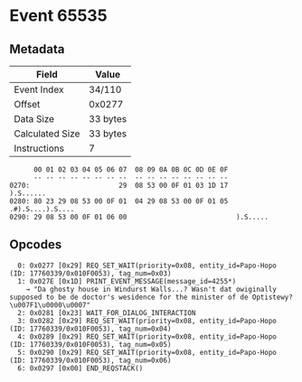 # Event 65535

## Metadata

| Field           | Value    |
|-----------------|----------|
| Event Index     | 34/110   |
| Offset          | 0x0277   |
| Data Size       | 33 bytes |
| Calculated Size | 33 bytes |
| Instructions    | 7        |

```
      00 01 02 03 04 05 06 07  08 09 0A 0B 0C 0D 0E 0F
      -- -- -- -- -- -- -- --  -- -- -- -- -- -- -- --
0270:                      29  08 53 00 0F 01 03 1D 17         ).S......
0280: 80 23 29 08 53 00 0F 01  04 29 08 53 00 0F 01 05  .#).S....).S....
0290: 29 08 53 00 0F 01 06 00                           ).S.....        
```

## Opcodes

```
  0: 0x0277 [0x29] REQ_SET_WAIT(priority=0x08, entity_id=Papo-Hopo (ID: 17760339/0x010F0053), tag_num=0x03)
  1: 0x027E [0x1D] PRINT_EVENT_MESSAGE(message_id=4255*)
    → "Da ghosty house in Windurst Walls...? Wasn't dat owiginally supposed to be de doctor's wesidence for the minister of de Optistewy?\u007F1\u0000\u0007"
  2: 0x0281 [0x23] WAIT_FOR_DIALOG_INTERACTION
  3: 0x0282 [0x29] REQ_SET_WAIT(priority=0x08, entity_id=Papo-Hopo (ID: 17760339/0x010F0053), tag_num=0x04)
  4: 0x0289 [0x29] REQ_SET_WAIT(priority=0x08, entity_id=Papo-Hopo (ID: 17760339/0x010F0053), tag_num=0x05)
  5: 0x0290 [0x29] REQ_SET_WAIT(priority=0x08, entity_id=Papo-Hopo (ID: 17760339/0x010F0053), tag_num=0x06)
  6: 0x0297 [0x00] END_REQSTACK()
```
